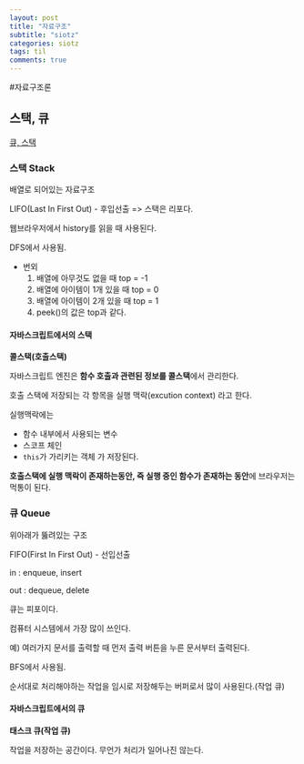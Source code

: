 ```yaml
---
layout: post
title: "자료구조"
subtitle: "siotz"
categories: siotz
tags: til
comments: true
---
```


#자료구조론

## 스택, 큐

[큐, 스택](https://helloworldjavascript.net/pages/282-data-structures.html)

### 스택 Stack

배열로 되어있는 자료구조

LIFO(Last In First Out) - 후입선출 => 스택은 리포다.

웹브라우저에서 history를 읽을 때 사용된다.

DFS에서 사용됨.

- 번외
  1. 배열에 아무것도 없을 때 top = -1
  1. 배열에 아이템이 1개 있을 때 top = 0
  1. 배열에 아이템이 2개 있을 때 top = 1
  1. peek()의 값은 top과 같다.

#### 자바스크립트에서의 스택

**콜스택(호출스택)**

자바스크립트 엔진은 **함수 호출과 관련된 정보를 콜스택**에서 관리한다.

호출 스택에 저장되는 각 항목을 실행 맥락(excution context) 라고 한다.

실행맥락에는

- 함수 내부에서 사용되는 변수
- 스코프 체인
- `this`가 가리키는 객체
  가 저장된다.

**호출스택에 실행 맥락이 존재하는동안, 즉 실행 중인 함수가 존재하는 동안**에 브라우저는 먹통이 된다.

### 큐 Queue

위아래가 뚫려있는 구조

FIFO(First In First Out) - 선입선출

in : enqueue, insert

out : dequeue, delete

큐는 피포이다.

컴퓨터 시스템에서 가장 많이 쓰인다.

예) 여러가지 문서를 출력할 때 먼저 출력 버튼을 누른 문서부터 출력된다.

BFS에서 사용됨.

순서대로 처리해야하는 작업을 임시로 저장해두는 버퍼로서 많이 사용된다.(작업 큐)

#### 자바스크립트에서의 큐

**태스크 큐(작업 큐)**

작업을 저장하는 공간이다. 무언가 처리가 일어나진 않는다.

##
